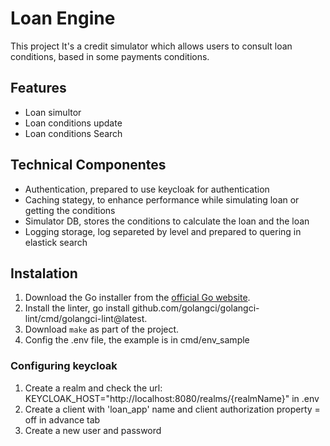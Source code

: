 # Loan Engine

This project It's a credit simulator which allows users to consult loan conditions, based in some payments conditions.

## Features

- Loan simultor
- Loan conditions update
- Loan conditions Search

## Technical Componentes

- Authentication, prepared to use keycloak for authentication
- Caching stategy, to enhance performance while simulating loan or getting the conditions
- Simulator DB, stores the conditions to calculate the loan and the loan
- Logging storage, log separeted by level and prepared to quering in elastick search

## Instalation

1. Download the Go installer from the [official Go website](https://golang.org/dl/).
2. Install the linter, go install github.com/golangci/golangci-lint/cmd/golangci-lint@latest.
3. Download `make` as part of the project.
4. Config the .env file, the example is in cmd/env_sample

### Configuring keycloak
1. Create a realm and check the url: KEYCLOAK_HOST="http://localhost:8080/realms/{realmName}" in .env
2. Create a client with 'loan_app' name and client authorization property = off in advance tab
3. Create a new user and password